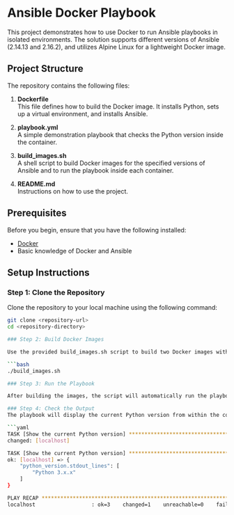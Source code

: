 # Ansible Docker Playbook

This project demonstrates how to use Docker to run Ansible playbooks in isolated environments. The solution supports different versions of Ansible (2.14.13 and 2.16.2), and utilizes Alpine Linux for a lightweight Docker image.

## Project Structure

The repository contains the following files:

1. **Dockerfile**  
   This file defines how to build the Docker image. It installs Python, sets up a virtual environment, and installs Ansible.

2. **playbook.yml**  
   A simple demonstration playbook that checks the Python version inside the container.

3. **build_images.sh**  
   A shell script to build Docker images for the specified versions of Ansible and to run the playbook inside each container.

4. **README.md**  
   Instructions on how to use the project.

## Prerequisites

Before you begin, ensure that you have the following installed:

- [Docker](https://www.docker.com/get-started)
- Basic knowledge of Docker and Ansible

## Setup Instructions

### Step 1: Clone the Repository

Clone the repository to your local machine using the following command:

```bash
git clone <repository-url>
cd <repository-directory>

### Step 2: Build Docker Images

Use the provided build_images.sh script to build two Docker images with different Ansible versions:

```bash
./build_images.sh

### Step 3: Run the Playbook

After building the images, the script will automatically run the playbook.yml inside each of the newly built Docker containers.

### Step 4: Check the Output
The playbook will display the current Python version from within the container. Example output:

```yaml
TASK [Show the current Python version] *****************************************
changed: [localhost]

TASK [Show the current Python version] *****************************************
ok: [localhost] => {
    "python_version.stdout_lines": [
        "Python 3.x.x"
    ]
}

PLAY RECAP *********************************************************************
localhost                  : ok=3    changed=1    unreachable=0    failed=0    skipped=0    rescued=0    ignored=0



